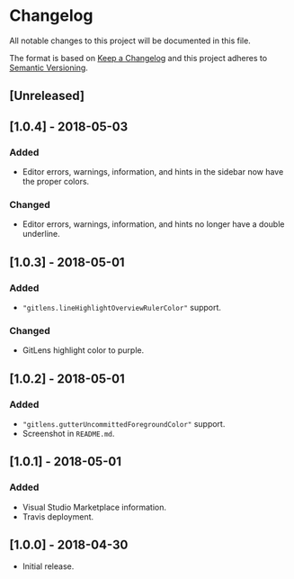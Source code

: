 # Changelog

All notable changes to this project will be documented in this file.

The format is based on [Keep a Changelog](http://keepachangelog.com/en/1.0.0/)
and this project adheres to [Semantic Versioning](http://semver.org/spec/v2.0.0.html).

## [Unreleased]

## [1.0.4] - 2018-05-03

### Added
- Editor errors, warnings, information, and hints in the sidebar now have the proper colors.

### Changed
- Editor errors, warnings, information, and hints no longer have a double underline.

## [1.0.3] - 2018-05-01

### Added
- `"gitlens.lineHighlightOverviewRulerColor"` support.

### Changed
- GitLens highlight color to purple.

## [1.0.2] - 2018-05-01

### Added
- `"gitlens.gutterUncommittedForegroundColor"` support.
- Screenshot in `README.md`.

## [1.0.1] - 2018-05-01

### Added
- Visual Studio Marketplace information.
- Travis deployment.

## [1.0.0] - 2018-04-30

- Initial release.
